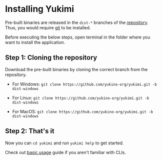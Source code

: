 # Installing Yukimi

Pre-built binaries are released in the `dist-*` branches of the [repository](https://github.com/yukino-org/yukimi). Thus, you would require [git](https://git-scm.com/) to be installed.

Before executing the below steps, open terminal in the folder where you want to install the application.

## Step 1: Cloning the repository

Download the pre-built binaries by cloning the correct branch from the repository.

-   For Windows: `git clone https://github.com/yukino-org/yukimi.git -b dist-windows`

-   For Linux: `git clone https://github.com/yukino-org/yukimi.git -b dist-windows`

-   For MacOS: `git clone https://github.com/yukino-org/yukimi.git -b dist-windows`

## Step 2: That's it

Now you can `cd yukimi` and run `yukimi help` to get started.

Check out [basic usage](./basic_usage.md) guide if you aren't familiar with CLIs.
